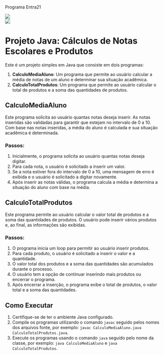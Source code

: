 Programa Entra21

<img src="Escola1"/>
<br/>
<img src="Escola2"/>

<h1>Projeto Java: Cálculos de Notas Escolares e Produtos</h1>

<p>Este é um projeto simples em Java que consiste em dois programas:</p>

<ol>
  <li><strong>CalculoMediaAluno</strong>: Um programa que permite ao usuário calcular a média de notas de um aluno e determinar sua situação acadêmica.</li>
  <li><strong>CalculoTotalProdutos</strong>: Um programa que permite ao usuário calcular o total de produtos e a soma das quantidades de produtos.</li>
</ol>

<h2>CalculoMediaAluno</h2>

<p>Este programa solicita ao usuário quantas notas deseja inserir. As notas inseridas são validadas para garantir que estejam no intervalo de 0 a 10. Com base nas notas inseridas, a média do aluno é calculada e sua situação acadêmica é determinada.</p>

<h3>Passos:</h3>

<ol>
  <li>Inicialmente, o programa solicita ao usuário quantas notas deseja digitar.</li>
  <li>Para cada nota, o usuário é solicitado a inserir um valor.</li>
  <li>Se a nota estiver fora do intervalo de 0 a 10, uma mensagem de erro é exibida e o usuário é solicitado a digitar novamente.</li>
  <li>Após inserir as notas válidas, o programa calcula a média e determina a situação do aluno com base na média.</li>
</ol>

<h2>CalculoTotalProdutos</h2>

<p>Este programa permite ao usuário calcular o valor total de produtos e a soma das quantidades de produtos. O usuário pode inserir vários produtos e, ao final, as informações são exibidas.</p>

<h3>Passos:</h3>

<ol>
  <li>O programa inicia um loop para permitir ao usuário inserir produtos.</li>
  <li>Para cada produto, o usuário é solicitado a inserir o valor e a quantidade.</li>
  <li>O valor total dos produtos e a soma das quantidades são acumulados durante o processo.</li>
  <li>O usuário tem a opção de continuar inserindo mais produtos ou encerrar o programa.</li>
  <li>Após encerrar a inserção, o programa exibe o total de produtos, o valor total e a soma das quantidades.</li>
</ol>

<h2>Como Executar</h2>

<ol>
  <li>Certifique-se de ter o ambiente Java configurado.</li>
  <li>Compile os programas utilizando o comando <code>javac</code> seguido pelos nomes dos arquivos fonte, por exemplo: <code>javac CalculoMediaAluno.java CalculoTotalProdutos.java</code>.</li>
  <li>Execute os programas usando o comando <code>java</code> seguido pelo nome da classe, por exemplo: <code>java CalculoMediaAluno</code> e <code>java CalculoTotalProdutos</code>.</li>
</ol>
